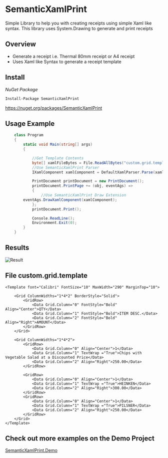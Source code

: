 # SemanticXamlPrint

Simple Library to help you with creating receipts using simple Xaml like syntax. This library uses System.Drawing to generate and print receipts

## Overview

* Generate a receipt i.e. Thermal 80mm receipt or A4 receipt
* Uses Xaml like Syntax to generate a receipt template

## Install 

*NuGet Package*
```
Install-Package SemanticXamlPrint
```
https://nuget.org/packages/SemanticXamlPrint

## Usage Example

```cs
    class Program
    {
        static void Main(string[] args)
        {

            //Get Template Contents
            byte[] xamlFileBytes = File.ReadAllBytes("custom.grid.template");
            //Use SemanticXamlPrint Parser 
            IXamlComponent xamlComponent = DefaultXamlParser.Parse(xamlFileBytes);

            PrintDocument printDocument = new PrintDocument();
            printDocument.PrintPage += (obj, eventAgs) =>
            {
                //Use SemanticXamlPrint Draw Extension 
		eventAgs.DrawXamlComponent(xamlComponent);
            };
            printDocument.Print();

            Console.ReadLine();
            Environment.Exit(0);
        }
    }
```

## Results

![Result](https://github.com/swagfin/SemanticXamlPrint/blob/a3a0b443bc8e1c7d3eb9ee6b9e9a92643a14901d/Screenshots/sample-grid.jpg)


## File custom.grid.template
```xaml
<Template font="Calibri" FontSize="10" MaxWidth="290" MarginTop="10">

	<Grid ColumnWidths="1*4*2" BorderStyle="Solid">
		<GridRow>
			<Data Grid.Column="0" FontStyle="Bold" Align="Center">QTY</Data>
			<Data Grid.Column="1" FontStyle="Bold">ITEM DESC.</Data>
			<Data Grid.Column="2" FontStyle="Bold" Align="Right">AMOUNT</Data>
		</GridRow>
	</Grid>

	<Grid ColumnWidths="1*4*2">
		<GridRow>
			<Data Grid.Column="0" Align="Center">1</Data>
			<Data Grid.Column="1" TextWrap ="True">Chips with Vegetable Salad at a Discounted Price</Data>
			<Data Grid.Column="2" Align="Right">250.00</Data>
		</GridRow>

		<GridRow>
			<Data Grid.Column="0" Align="Center">1</Data>
			<Data Grid.Column="1" TextWrap ="True">HEINKEN</Data>
			<Data Grid.Column="2" Align="Right">300.00</Data>
		</GridRow>
		<GridRow>
			<Data Grid.Column="0" Align="Center">1</Data>
			<Data Grid.Column="1" TextWrap ="True">PILSNER</Data>
			<Data Grid.Column="2" Align="Right">250.00</Data>
		</GridRow>
	</Grid>
</Template>
```

## Check out more examples on the Demo Project
[SemanticXamlPrint.Demo](https://github.com/swagfin/SemanticXamlPrint/tree/master/SemanticXamlPrint.Demo)

